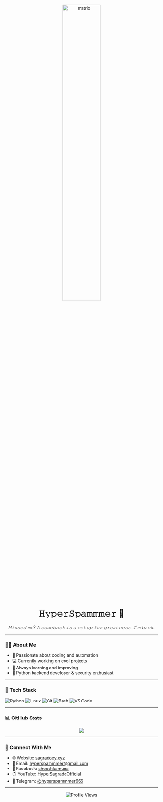 <p align="center">
  <img src="https://media.giphy.com/media/eNAsjO55tPbgaor7ma/giphy.gif" alt="matrix" width="50%" />
</p>

<h1 align="center">𝙷𝚢𝚙𝚎𝚛𝚂𝚙𝚊𝚖𝚖𝚖𝚎𝚛 👾</h1>

<p align="center"><i>𝙼𝚒𝚜𝚜𝚎𝚍 𝚖𝚎? 𝙰 𝚌𝚘𝚖𝚎𝚋𝚊𝚌𝚔 𝚒𝚜 𝚊 𝚜𝚎𝚝𝚞𝚙 𝚏𝚘𝚛 𝚐𝚛𝚎𝚊𝚝𝚗𝚎𝚜𝚜. 𝙸'𝚖 𝚋𝚊𝚌𝚔.</i></p>

---

### 👨‍💻 About Me

- 🔧 Passionate about coding and automation  
- 💻 Currently working on cool projects  
- 🚀 Always learning and improving  
- 🐍 Python backend developer & security enthusiast  

---

### 🧰 Tech Stack

![Python](https://img.shields.io/badge/-Python-05122A?style=flat&logo=python)
![Linux](https://img.shields.io/badge/-Linux-05122A?style=flat&logo=linux)
![Git](https://img.shields.io/badge/-Git-05122A?style=flat&logo=git)
![Bash](https://img.shields.io/badge/-Bash-05122A?style=flat&logo=gnu-bash)
![VS Code](https://img.shields.io/badge/-VS%20Code-05122A?style=flat&logo=visual-studio-code)

---

### 📊 GitHub Stats

<p align="center">
  <img src="https://github-readme-stats.vercel.app/api?username=HyperSpammmer&show_icons=true&theme=tokyonight" />
</p>

---

### 🔗 Connect With Me

- 🌐 Website: [sagradoey.xyz](https://www.sagradoey.xyz/)
- 📧 Email: [hyperspammmer@gmail.com](mailto:hyperspammmer@gmail.com)
- 📘 Facebook: [sheeshkamuna](https://www.facebook.com/sheeshkamuna)
- 📺 YouTube: [HyperSagradoOfficial](https://www.youtube.com/@HyperSagradoOfficial)
- 💬 Telegram: [@hyperspammmer666](https://t.me/hyperspammmer666)

---

<p align="center">
  <img src="https://komarev.com/ghpvc/?username=HyperSpammmer&style=flat-square&color=green" alt="Profile Views" />
</p>

